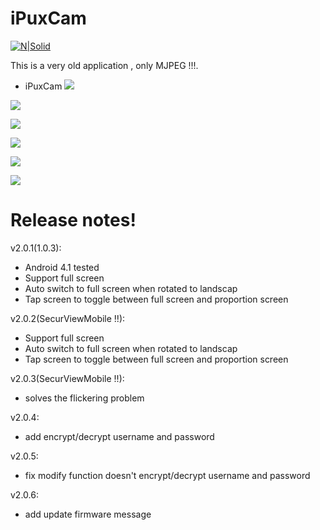 # iPuxCam

[![N|Solid](http://img.25pp.com/uploadfile/soft/images/2013/0830/20130830062901578.jpg@140w_140h)](https://appadvice.com/app/ipuxcam/363092899)

This is a very old application , only MJPEG  !!!.

  - iPuxCam
 ![](https://lh6.ggpht.com/sEokryyhUPvHwNR2wmwxSZTPNJjcVLPhyePVV30O60LqXGUTRSUOcsb94o5wN76Eg_dm)

 ![](https://lh4.ggpht.com/4Ru01NKq6_YFdvF7Q2Quqz5voYO2esY77gn3vkkmtWZU69cDk-5PCRtI5OJOovhiRmI)

 ![](https://lh5.ggpht.com/386RFUo4TXcG3QKqqbyDXwOtqw1V8cedgStIJl2nCKt7lCA8tjRCu1vCnqLfUenlYDk)

 ![](https://lh4.ggpht.com/ZNOx3R430YM1NnPB-C0RBjU3luZQ7hyD1VmXwP0oPhaoEe0PO3uBU6NslueOu-i_Ww)

 ![](https://encrypted-tbn0.gstatic.com/images?q=tbn:ANd9GcTNH40BpGJTVSsaY7Ye95hwYCUhZx91TXCfjqJIGXQ9WG2DZ96G7A)

 ![](http://www.downloadcollection.com/graphics/largeimages/ipuxcam-475766.jpeg)

# Release notes!

v2.0.1(1.0.3):
  - Android 4.1 tested 
  - Support full screen
  - Auto switch to full screen when rotated to landscap
  - Tap screen to toggle between full screen and proportion screen

v2.0.2(SecurViewMobile !!):
  - Support full screen
  - Auto switch to full screen when rotated to landscap
  - Tap screen to toggle between full screen and proportion screen

v2.0.3(SecurViewMobile !!):
  - solves the flickering problem

v2.0.4:
  - add encrypt/decrypt username and password

v2.0.5:
  - fix modify function doesn't encrypt/decrypt username and password

v2.0.6:
  - add update firmware message
